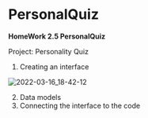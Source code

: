 # PersonalQuiz
**HomeWork 2.5 PersonalQuiz**

Project: Personality Quiz

1. Creating an interface

![2022-03-16_18-42-12](https://user-images.githubusercontent.com/93527566/158629969-84c63724-2dca-4e54-837a-8fdf3e6c7281.png)

2. Data models
3. Connecting the interface to the code
